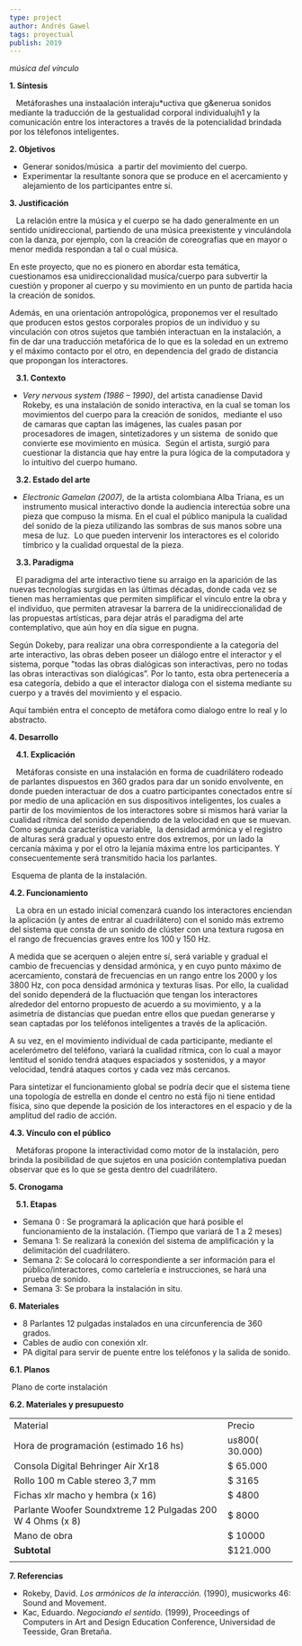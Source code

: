 ```yaml
---
type: project
author: Andrés Gawel
tags: proyectual
publish: 2019
---
```

_música del vínculo_

**1. Síntesis**

   Metáforashes una instaalación interaju*uctiva que g&enerua sonidos mediante la traducción de la gestualidad corporal individualujh1 y la comunicación entre los interactores a través de la potencialidad brindada por los télefonos inteligentes. 

**2. Objetivos**

- Generar sonidos/música  a partir del movimiento del cuerpo.
- Experimentar la resultante sonora que se produce en el acercamiento y alejamiento de los participantes entre sí.

**3. Justificación**

   La relación entre la música y el cuerpo se ha dado generalmente en un sentido unidireccional, partiendo de una música preexistente y vinculándola con la danza, por ejemplo, con la creación de coreografías que en mayor o menor medida respondan a tal o cual música. 

En este proyecto, que no es pionero en abordar esta temática, cuestionamos esa unidireccionalidad musíca/cuerpo para subvertir la cuestión y proponer al cuerpo y su movimiento en un punto de partida hacia la creación de sonidos. 

Además, en una orientación antropológica, proponemos ver el resultado que producen estos gestos corporales propios de un individuo y su vinculación con otros sujetos que también interactuan en la instalación, a fin de dar una traducción metafórica de lo que es la soledad en un extremo y el máximo contacto por el otro, en dependencia del grado de distancia que propongan los interactores. 

   **3.1. Contexto**

- _Very nervous system (1986 – 1990)_, del artista canadiense David Rokeby, es una instalación de sonido interactiva, en la cual se toman los movimientos del cuerpo para la creación de sonidos,  mediante el uso de camaras que captan las imágenes, las cuales pasan por procesadores de imagen, sintetizadores y un sistema  de sonido que convierte ese movimiento en música.  Según el artista, surgió para cuestionar la distancia que hay entre la pura lógica de la computadora y lo intuitivo del cuerpo humano.

   **3.2. Estado del arte**

- _Electronic Gamelan (2007),_ de la artista colombiana Alba Triana, es un instrumento musical interactivo donde la audiencia interectúa sobre una pieza que compuso la misma. En el cual el público manipula la cualidad del sonido de la pieza utilizando las sombras de sus manos sobre una mesa de luz.  Lo que pueden intervenir los interactores es el colorido tímbrico y la cualidad orquestal de la pieza.

   **3.3. Paradigma**

   El paradigma del arte interactivo tiene su arraigo en la aparición de las nuevas tecnologías surgidas en las últimas décadas, donde cada vez se tienen mas herramientas que permiten simplificar el vínculo entre la obra y el individuo, que permiten atravesar la barrera de la unidireccionalidad de las propuestas artísticas, para dejar atrás el paradigma del arte contemplativo, que aún hoy en día sigue en pugna. 

Según Dokeby, para realizar una obra correspondiente a la categoría del arte interactivo, las obras deben poseer un diálogo entre el interactor y el sistema, porque "todas las obras dialógicas son interactivas, pero no todas las obras interactivas son dialógicas”. Por lo tanto, esta obra pertenecería a esa categoría, debido a que el interactor dialoga con el sistema mediante su cuerpo y a través del movimiento y el espacio.

Aquí también entra el concepto de metáfora como dialogo entre lo real y lo abstracto. 

**4. Desarrollo**

   **4.1. Explicación**

   Metáforas consiste en una instalación en forma de cuadrilátero rodeado de parlantes dispuestos en 360 grados para dar un sonido envolvente, en donde pueden interactuar de dos a cuatro participantes conectados entre sí por medio de una aplicación en sus dispositivos inteligentes, los cuales a partir de los movimientos de los interactores sobre si mismos hará variar la cualidad rítmica del sonido dependiendo de la velocidad en que se muevan. Como segunda característica variable,  la densidad armónica y el registro de alturas será gradual y opuesto entre dos extremos, por un lado la cercanía máxima y por el otro la lejanía máxima entre los participantes. Y consecuentemente será transmitido hacia los parlantes. 

  

 Esquema de planta de la instalación.

**4.2. Funcionamiento**

   La obra en un estado inicial comenzará cuando los interactores enciendan la aplicación (y antes de entrar al cuadrilátero) con el sonido más extremo del sistema que consta de un sonido de clúster con una textura rugosa en el rango de frecuencias graves entre los 100 y 150 Hz.

A medida que se acerquen o alejen entre sí, será variable y gradual el cambio de frecuencias y densidad armónica, y en cuyo punto máximo de acercamiento, constará de frecuencias en un rango entre los 2000 y los 3800 Hz, con poca densidad armónica y texturas lisas. Por ello, la cualidad del sonido dependerá de la fluctuación que tengan los interactores alrededor del entorno propuesto de acuerdo a su movimiento, y a la asimetría de distancias que puedan entre ellos que puedan generarse y sean captadas por los teléfonos inteligentes a través de la aplicación.

A su vez, en el movimiento individual de cada participante, mediante el acelerómetro del teléfono, variará la cualidad rítmica, con lo cual a mayor lentitud el sonido tendrá ataques espaciados y sostenidos, y a mayor velocidad, tendrá ataques cortos y cada vez más cercanos. 

Para sintetizar el funcionamiento global se podría decir que el sistema tiene una topología de estrella en donde el centro no está fijo ni tiene entidad física, sino que depende la posición de los interactores en el espacio y de la amplitud del radio de acción. 

**4.3. Vínculo con el público**

   Metáforas propone la interactividad como motor de la instalación, pero brinda la posibilidad de que sujetos en una posición contemplativa puedan observar que es lo que se gesta dentro del cuadrilátero. 

**5. Cronogama**

   **5.1. Etapas**

- Semana 0 : Se programará la aplicación que hará posible el funcionamiento de la instalación. (Tiempo que variará de 1 a 2 meses)
- Semana 1: Se realizará la conexión del sistema de amplificación y la delimitación del cuadrilátero.
- Semana 2: Se colocará lo correspondiente a ser información para el público/interactores, como cartelería e instrucciones, se hará una prueba de sonido.
- Semana 3: Se probara la instalación in situ. 

**6. Materiales**

- 8 Parlantes 12 pulgadas instalados en una circunferencia de 360 grados.
- Cables de audio con conexión xlr.
- PA digital para servir de puente entre los teléfonos y la salida de sonido. 

**6.1. Planos**

 Plano de corte instalación

**6.2. Materiales y presupuesto**

|   |   |
|---|---|
|Material|Precio|
|Hora de programación (estimado 16 hs)|u$s 800 ($ 30.000)|
|Consola Digital Behringer Air Xr18|$ 65.000|
|Rollo 100 m Cable stereo 3,7 mm|$ 3165|
|Fichas xlr macho y hembra (x 16)|$ 4800|
|Parlante Woofer Soundxtreme 12 Pulgadas 200 W 4 Ohms (x 8)|$ 8000|
|Mano de obra|$ 10000|
|**Subtotal**|$121.000|
|||

**7. Referencias**

- Rokeby, David. _Los armónicos de la interacción._ (1990), musicworks 46: Sound and Movement. 
- Kac, Eduardo. _Negociando el sentido._ (1999), Proceedings of Computers in Art and Design Education Conference, Universidad de Teesside, Gran Bretaña.